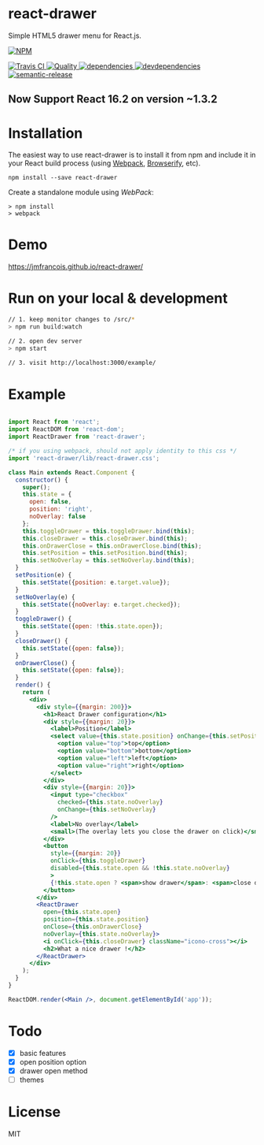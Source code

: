 react-drawer
==============

Simple HTML5 drawer menu for React.js.

[![NPM][npm-icon] ][npm-url]

[![Travis CI][travis-ci-image] ][travis-ci-url]
[![Quality][quality-badge] ][quality-url]
[![dependencies][dependencies-image] ][dependencies-url]
[![devdependencies][devdependencies-image] ][devdependencies-url]
[![semantic-release][semantic-release-image] ][semantic-release-url]

[npm-icon]: https://nodei.co/npm/react-drawer.png?downloads=true
[npm-url]: https://npmjs.org/package/react-drawer
[travis-ci-image]: https://travis-ci.org/atom2ueki/react-drawer.svg?branch=master
[travis-ci-url]: https://travis-ci.org/atom2ueki/react-drawer
[semantic-release-image]: https://img.shields.io/badge/%20%20%F0%9F%93%A6%F0%9F%9A%80-semantic--release-e10079.svg
[semantic-release-url]: https://github.com/semantic-release/semantic-release

[dependencies-image]: https://david-dm.org/atom2ueki/react-drawer/status.svg
[dependencies-url]: https://david-dm.org/atom2ueki/react-drawer
[devdependencies-image]: https://david-dm.org/atom2ueki/react-drawer/dev-status.svg
[devdependencies-url]: https://david-dm.org/atom2ueki/react-drawer#info=devDependencies

[quality-badge]: http://npm.packagequality.com/shield/react-drawer.svg
[quality-url]: http://packagequality.com/#?package=react-drawer

## Now Support React 16.2 on version ~1.3.2

Installation
============

The easiest way to use react-drawer is to install it from npm and include it in your React build process (using [Webpack](http://webpack.github.io/), [Browserify](http://browserify.org/), etc).

```
npm install --save react-drawer
```

Create a standalone module using *WebPack*:
```
> npm install
> webpack

```

Demo
============
https://jmfrancois.github.io/react-drawer/

Run on your local & development
============
``` bash
// 1. keep monitor changes to /src/*
> npm run build:watch

// 2. open dev server
> npm start

// 3. visit http://localhost:3000/example/

```

Example
=====

```jsx

import React from 'react';
import ReactDOM from 'react-dom';
import ReactDrawer from 'react-drawer';

/* if you using webpack, should not apply identity to this css */
import 'react-drawer/lib/react-drawer.css';

class Main extends React.Component {
  constructor() {
    super();
    this.state = {
      open: false,
      position: 'right',
      noOverlay: false
    };
    this.toggleDrawer = this.toggleDrawer.bind(this);
    this.closeDrawer = this.closeDrawer.bind(this);
    this.onDrawerClose = this.onDrawerClose.bind(this);
    this.setPosition = this.setPosition.bind(this);
    this.setNoOverlay = this.setNoOverlay.bind(this);
  }
  setPosition(e) {
    this.setState({position: e.target.value});
  }
  setNoOverlay(e) {
    this.setState({noOverlay: e.target.checked});
  }
  toggleDrawer() {
    this.setState({open: !this.state.open});
  }
  closeDrawer() {
    this.setState({open: false});
  }
  onDrawerClose() {
    this.setState({open: false});
  }
  render() {
    return (
      <div>
        <div style={{margin: 200}}>
          <h1>React Drawer configuration</h1>
          <div style={{margin: 20}}>
            <label>Position</label>
            <select value={this.state.position} onChange={this.setPosition}>
              <option value="top">top</option>
              <option value="bottom">bottom</option>
              <option value="left">left</option>
              <option value="right">right</option>
            </select>
          </div>
          <div style={{margin: 20}}>
            <input type="checkbox"
              checked={this.state.noOverlay}
              onChange={this.setNoOverlay}
            />
            <label>No overlay</label>
            <small>(The overlay lets you close the drawer on click)</small>
          </div>
          <button
            style={{margin: 20}}
            onClick={this.toggleDrawer}
            disabled={this.state.open && !this.state.noOverlay}
            >
            {!this.state.open ? <span>show drawer</span>: <span>close drawer</span>}
          </button>
        </div>
        <ReactDrawer
          open={this.state.open}
          position={this.state.position}
          onClose={this.onDrawerClose}
          noOverlay={this.state.noOverlay}>
          <i onClick={this.closeDrawer} className="icono-cross"></i>
          <h2>What a nice drawer !</h2>
        </ReactDrawer>
      </div>
    );
  }
}

ReactDOM.render(<Main />, document.getElementById('app'));
```

Todo
========
- [x] basic features
- [x] open position option
- [x] drawer open method
- [ ] themes

License
=======

MIT

